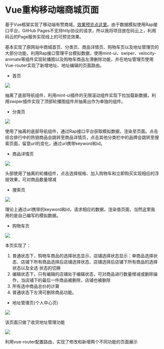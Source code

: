 # Vue重构移动端商城页面
基于Vue框架实现了移动端有赞商城，[效果预览点这里](http://calmyang.gitee.io/youzanvue/dist/index.html)。由于数据模拟使用Rap接口平台，GitHub Pages不支持http协议的请求，所以我将项目放在码云上，利用码云的Page服务实现线上的可预览效果。

基本实现了原网站中商城首页、分类页、商品详情页、购物车页以及地址管理页的大部分功能，利用Rap接口管理平台模拟数据，使用mint-ui、swiper、velocity-animate等插件实现轮播图以及购物车商品左滑删除功能，并在地址管理页使用Vue-router实现了新增地址、地址编辑的页面路由。

- 首页    

![](static/youzan.png)

抽离了底部导航组件，利用mint-ui插件的无限滚动组件实现下拉加载新数据，利用swiper插件实现了顶部轮播图组件并抽离出作为单独的组件。

- 分类页

![](static/youzancate.png)

使用了抽离的底部导航组件，通过Rap接口平台获取模拟数据，渲染至页面。点击综合排行中的热销商品会跳转至商品详情页，点击其他分类栏中的品牌会跳转至搜索页面，留意url的变化，通过url携带keyword和id。

- 商品详情页

![](static/youzancart.png)

头部使用了抽离的轮播组件，点击选择规格、加入购物车和立即购买实现相应的浮层效果，可对商品数量增减

- 搜索页

![](static/youzansearch.png)

理论上通过url携带的keyword和id，请求相应的数据，渲染值页面，当然这里我用的是自己编写的模拟数据。

- 购物车页

![](static/youzangouwu.png)

本页实现了：
 1. 普通状态下，购物车商品的选择状态显示、店铺选择状态显示：单商品选择状态、店铺下所有商品选择后店铺选择状态、店铺选择后店铺下所有商品的选择状态以及全选   状态的切换
 2. 编辑状态下，只有编辑的店铺处于编辑状态，可对商品进行数量增减或删除操作，当店铺下的最后一件商品被删除，店铺也被删除
 3. 所有选中商品总价的计算
 4. 普通状态下左滑可删除商品功能。

- 地址管理页(个人中心页)

![](static/youzanme.png)

该页面只做了收货地址管理功能

![](static/youzanadd.png)

利用vue-router配置路由，实现了修改和新增两个不同功能的页面展示



